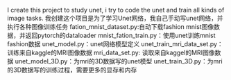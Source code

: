 I create this project to study unet, i try to code the unet and train all kinds of image tasks.
我创建这个项目是为了学习Unet网络，我自己手动写unet网络，并执行各种图像训练任务
fation_mnist_dataset.py:自动下载fashion mnist图像数据，并返回pytorch的dataloader
mnist_fation_train.py：使用unet训练mnist fashion数据
unet_model.py：unet网络模型定义
unet_train_mri_data_set.py：训练来自kaggle的MRI图像数据
mri_data_set.py: 读取来自kaggel的MRI图像数据
unet_model_3D.py：为mri的3D数据写的unet模型
unet_train_3D.py：为mri的3D数据写的训练过程，需要更多的显存和内存

